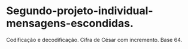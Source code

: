 # Segundo-projeto-individual-mensagens-escondidas.
Codificação e decodificação.
Cifra de César com incremento.
Base 64.

